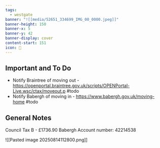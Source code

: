 ```yaml
---
tags:
  - westgate
banner: "![[media/52651_334699_IMG_00_0000.jpeg]]"
banner-height: 150
banner-x: 5
banner-y: 42
banner-display: cover
content-start: 151
icon: 🏡
---
```


## Important and To Do

- Notify Braintree of moving out - https://openportal.braintree.gov.uk/scripts/OPENPortal-Live.wsc/ctax/moveout.p #todo 
- Notify Babergh of moving in - https://www.babergh.gov.uk/moving-home #todo 
## General Notes

 Council Tax B - £1736.90
Babergh Account number: 42214538

![[Pasted image 20250814112800.png]]

